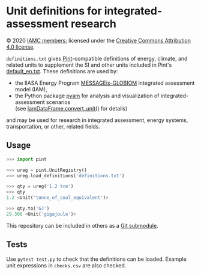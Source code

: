 # Unit definitions for integrated-assessment research

© 2020 [IAMC members](http://www.globalchange.umd.edu/iamc/members/);
licensed under the [Creative Commons Attribution 4.0 license](https://creativecommons.org/licenses/by/4.0/).

`definitions.txt` gives [Pint](https://pint.readthedocs.io)-compatible definitions of energy, climate, and related units to supplement the SI and other units included in Pint's [default_en.txt](https://github.com/hgrecco/pint/blob/master/pint/default_en.txt).
These definitions are used by:

- the IIASA Energy Program [MESSAGEix-GLOBIOM](https://message.iiasa.ac.at) integrated assessment model (IAM),
- the Python package [pyam](https://pyam-iamc.readthedocs.io) for analysis and visualization of integrated-assessment scenarios  
  (see [IamDataFrame.convert_unit()](https://pyam-iamc.readthedocs.io/en/latest/api.html#pyam.IamDataFrame.convert_unit) for details)

and may be used for research in integrated assessment, energy systems, transportation, or other, related fields.

## Usage

```python
>>> import pint

>>> ureg = pint.UnitRegistry()
>>> ureg.load_definitions('definitions.txt')

>>> qty = ureg('1.2 tce')
>>> qty
1.2 <Unit('tonne_of_coal_equivalent')>

>>> qty.to('GJ')
29.308 <Unit('gigajoule')>
```

This repository can be included in others as a [Git submodule](https://git-scm.com/book/en/v2/Git-Tools-Submodules).

## Tests

Use `pytest test.py` to check that the definitions can be loaded.
Example unit expressions in `checks.csv` are also checked.
